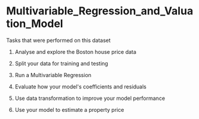 # Multivariable_Regression_and_Valuation_Model

Tasks that were performed on this dataset

1. Analyse and explore the Boston house price data

2. Split your data for training and testing

3. Run a Multivariable Regression

4. Evaluate how your model's coefficients and residuals

5. Use data transformation to improve your model performance

6. Use your model to estimate a property price
